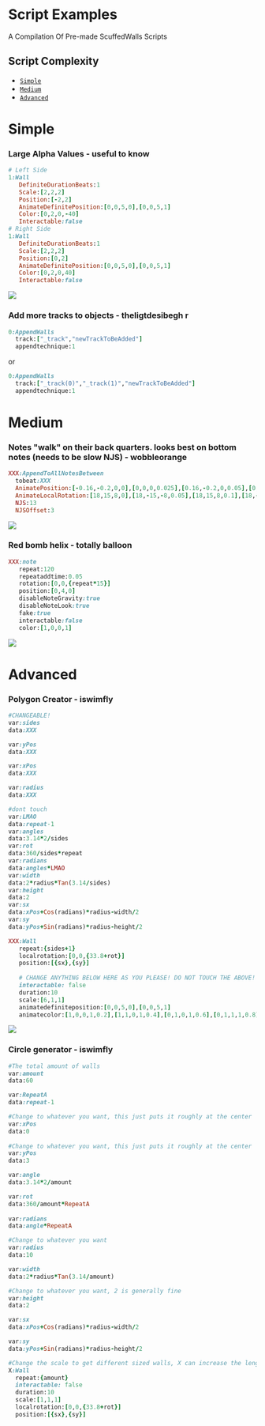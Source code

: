 # Script Examples
A Compilation Of Pre-made ScuffedWalls Scripts

## Script Complexity
 - [`Simple`](#Simple)
 - [`Medium`](#Medium)
 - [`Advanced`](#Advanced)

# Simple

### Large Alpha Values - useful to know

```ruby
# Left Side
1:Wall
   DefiniteDurationBeats:1
   Scale:[2,2,2]
   Position:[-2,2]
   AnimateDefinitePosition:[0,0,5,0],[0,0,5,1]
   Color:[0,2,0,-40]
   Interactable:false
# Right Side
1:Wall
   DefiniteDurationBeats:1
   Scale:[2,2,2]
   Position:[0,2]
   AnimateDefinitePosition:[0,0,5,0],[0,0,5,1]
   Color:[0,2,0,40]
   Interactable:false
```
![](https://cdn.discordapp.com/attachments/635693570698772490/895688320363925564/unknown.png)

### Add more tracks to objects - theligtdesibegh r
```ruby
0:AppendWalls
  track:["_track","newTrackToBeAdded"]
  appendtechnique:1
```
or
```ruby
0:AppendWalls
  track:["_track(0)","_track(1)","newTrackToBeAdded"]
  appendtechnique:1
```
# Medium

### Notes "walk" on their back quarters. looks best on bottom notes (needs to be slow NJS) - wobbleorange
 ```ruby
XXX:AppendToAllNotesBetween
   tobeat:XXX
   AnimatePosition:[-0.16,-0.2,0,0],[0,0,0,0.025],[0.16,-0.2,0,0.05],[0,0,0,0.075],[-0.16,-0.2,0,0.1],[0,0,0,0.125],[0.16,-0.2,0,0.15],[0,0,0,0.175],[-0.16,-0.2,0,0.2],[0,0,0,0.225],[0.16,-0.2,0,0.25],[0,0,0,0.275],[-0.16,-0.2,0,0.3],[0,0,0,0.325],[0.08,-0.2,0,0.35],[0,0,0,0.375]
   AnimateLocalRotation:[18,15,8,0],[18,-15,-8,0.05],[18,15,8,0.1],[18,-15,-8,0.15],[18,15,8,0.2],[18,-15,-8,0.25],[18,15,8,0.3],[18,-15,-8,0.35],[0,0,0,0.4]
   NJS:13
   NJSOffset:3
```
[//]: # (Discord Link Cos The Gif Is 40mb if i should include large gifs in future lmk: MasterAirscrach TG_YT#0666) 
![](https://cdn.discordapp.com/attachments/893538520659005482/897372856239943731/BloqWalk.gif)


### Red bomb helix - totally balloon
```ruby
XXX:note
   repeat:120
   repeataddtime:0.05
   rotation:[0,0,{repeat*15}]
   position:[0,4,0]
   disableNoteGravity:true
   disableNoteLook:true
   fake:true
   interactable:false
   color:[1,0,0,1]
```
![](https://cdn.discordapp.com/attachments/724813982522933258/897378276304105493/BloqSpin.gif)

# Advanced

### Polygon Creator - iswimfly
```ruby
#CHANGEABLE!
var:sides
data:XXX

var:yPos
data:XXX

var:xPos
data:XXX

var:radius
data:XXX

#dont touch
var:LMAO
data:repeat-1
var:angles
data:3.14*2/sides
var:rot
data:360/sides*repeat
var:radians
data:angles*LMAO
var:width
data:2*radius*Tan(3.14/sides)
var:height
data:2
var:sx
data:xPos+Cos(radians)*radius-width/2
var:sy
data:yPos+Sin(radians)*radius-height/2

XXX:Wall
   repeat:{sides+1}
   localrotation:[0,0,{33.8+rot}]
   position:[{sx},{sy}]
    
   # CHANGE ANYTHING BELOW HERE AS YOU PLEASE! DO NOT TOUCH THE ABOVE!
   interactable: false
   duration:10
   scale:[6,1,1]
   animatedefiniteposition:[0,0,5,0],[0,0,5,1]
   animatecolor:[1,0,0,1,0.2],[1,1,0,1,0.4],[0,1,0,1,0.6],[0,1,1,1,0.8],[0,0,1,1,1]
```
![](https://cdn.discordapp.com/attachments/724813982522933258/897385292783317012/cricle.gif)


### Circle generator - iswimfly
 ```ruby
#The total amount of walls
var:amount
data:60

var:RepeatA
data:repeat-1

#Change to whatever you want, this just puts it roughly at the center
var:xPos
data:0
    
#Change to whatever you want, this just puts it roughly at the center
var:yPos
data:3

var:angle
data:3.14*2/amount

var:rot
data:360/amount*RepeatA
    
var:radians
data:angle*RepeatA

#Change to whatever you want
var:radius
data:10

var:width
data:2*radius*Tan(3.14/amount)

#Change to whatever you want, 2 is generally fine
var:height
data:2

var:sx
data:xPos+Cos(radians)*radius-width/2

var:sy
data:yPos+Sin(radians)*radius-height/2

#Change the scale to get different sized walls, X can increase the length of the walls
X:Wall
   repeat:{amount}
   interactable: false
   duration:10
   scale:[1,1,1]
   localrotation:[0,0,{33.8+rot}]
   position:[{sx},{sy}]
```